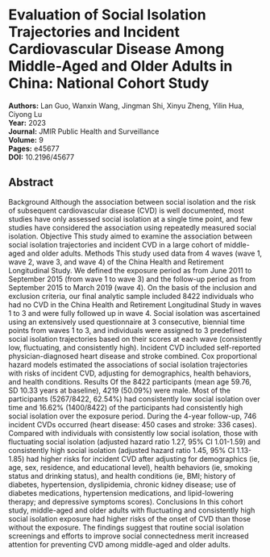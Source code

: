 # Evaluation of Social Isolation Trajectories and Incident Cardiovascular Disease Among Middle-Aged and Older Adults in China: National Cohort Study

**Authors:** Lan Guo, Wanxin Wang, Jingman Shi, Xinyu Zheng, Yilin Hua, Ciyong Lu  
**Year:** 2023  
**Journal:** JMIR Public Health and Surveillance  
**Volume:** 9  
**Pages:** e45677  
**DOI:** 10.2196/45677  

## Abstract
Background            Although the association between social isolation and the risk of subsequent cardiovascular disease (CVD) is well documented, most studies have only assessed social isolation at a single time point, and few studies have considered the association using repeatedly measured social isolation.                                Objective            This study aimed to examine the association between social isolation trajectories and incident CVD in a large cohort of middle-aged and older adults.                                Methods            This study used data from 4 waves (wave 1, wave 2, wave 3, and wave 4) of the China Health and Retirement Longitudinal Study. We defined the exposure period as from June 2011 to September 2015 (from wave 1 to wave 3) and the follow-up period as from September 2015 to March 2019 (wave 4). On the basis of the inclusion and exclusion criteria, our final analytic sample included 8422 individuals who had no CVD in the China Health and Retirement Longitudinal Study in waves 1 to 3 and were fully followed up in wave 4. Social isolation was ascertained using an extensively used questionnaire at 3 consecutive, biennial time points from waves 1 to 3, and individuals were assigned to 3 predefined social isolation trajectories based on their scores at each wave (consistently low, fluctuating, and consistently high). Incident CVD included self-reported physician-diagnosed heart disease and stroke combined. Cox proportional hazard models estimated the associations of social isolation trajectories with risks of incident CVD, adjusting for demographics, health behaviors, and health conditions.                                Results            Of the 8422 participants (mean age 59.76, SD 10.33 years at baseline), 4219 (50.09%) were male. Most of the participants (5267/8422, 62.54%) had consistently low social isolation over time and 16.62% (1400/8422) of the participants had consistently high social isolation over the exposure period. During the 4-year follow-up, 746 incident CVDs occurred (heart disease: 450 cases and stroke: 336 cases). Compared with individuals with consistently low social isolation, those with fluctuating social isolation (adjusted hazard ratio 1.27, 95% CI 1.01-1.59) and consistently high social isolation (adjusted hazard ratio 1.45, 95% CI 1.13-1.85) had higher risks for incident CVD after adjusting for demographics (ie, age, sex, residence, and educational level), health behaviors (ie, smoking status and drinking status), and health conditions (ie, BMI; history of diabetes, hypertension, dyslipidemia, chronic kidney disease; use of diabetes medications, hypertension medications, and lipid-lowering therapy; and depressive symptoms scores).                                Conclusions            In this cohort study, middle-aged and older adults with fluctuating and consistently high social isolation exposure had higher risks of the onset of CVD than those without the exposure. The findings suggest that routine social isolation screenings and efforts to improve social connectedness merit increased attention for preventing CVD among middle-aged and older adults.

